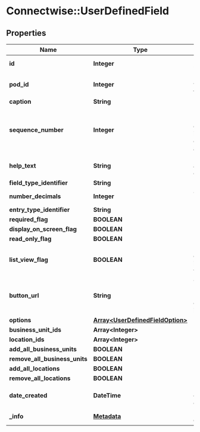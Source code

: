 # Connectwise::UserDefinedField

## Properties
Name | Type | Description | Notes
------------ | ------------- | ------------- | -------------
**id** | **Integer** | ID of the custom user defined field | [optional] 
**pod_id** | **Integer** | Id of the Pod where the custom field will be placed | 
**caption** | **String** | Field caption | 
**sequence_number** | **Integer** | Must be between 1 and 50.  This defines the order in which the custom fields will appear | 
**help_text** | **String** | Help text to accompany the custom field | [optional] 
**field_type_identifier** | **String** |  | 
**number_decimals** | **Integer** | Only valid for Number or percent | [optional] 
**entry_type_identifier** | **String** |  | [optional] 
**required_flag** | **BOOLEAN** |  | [optional] 
**display_on_screen_flag** | **BOOLEAN** |  | [optional] 
**read_only_flag** | **BOOLEAN** |  | [optional] 
**list_view_flag** | **BOOLEAN** | Denotes that this custom field is included on a list view | [optional] 
**button_url** | **String** | Only available with Button Field Type. Required when entryTypeIdentifier is button | [optional] 
**options** | [**Array&lt;UserDefinedFieldOption&gt;**](UserDefinedFieldOption.md) |  | [optional] 
**business_unit_ids** | **Array&lt;Integer&gt;** |  | [optional] 
**location_ids** | **Array&lt;Integer&gt;** |  | [optional] 
**add_all_business_units** | **BOOLEAN** |  | [optional] 
**remove_all_business_units** | **BOOLEAN** |  | [optional] 
**add_all_locations** | **BOOLEAN** |  | [optional] 
**remove_all_locations** | **BOOLEAN** |  | [optional] 
**date_created** | **DateTime** | Date in UTC the custom field was created | [optional] 
**_info** | [**Metadata**](Metadata.md) | Metadata of the entity | [optional] 


